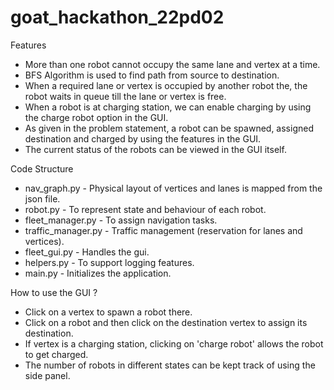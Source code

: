 # goat_hackathon_22pd02
 
Features
* More than one robot cannot occupy the same lane and vertex at a time.
* BFS Algorithm is used to find path from source to destination.
* When a required lane or vertex is occupied by another robot the, the robot waits in queue till the lane or vertex is free.
* When a robot is at charging station, we can enable charging by using the charge robot option in the GUI.
* As given in the problem statement, a robot can be spawned, assigned destination and charged by using the features in the GUI.
* The current status of the robots can be viewed in the GUI itself.

Code Structure
* nav_graph.py - Physical layout of vertices and lanes is mapped from the json file.
* robot.py - To represent state and behaviour of each robot.
* fleet_manager.py - To assign navigation tasks.
* traffic_manager.py - Traffic management (reservation for lanes and vertices).
* fleet_gui.py - Handles the gui.
* helpers.py - To support logging features.
* main.py - Initializes the application.

How to use the GUI ?
* Click on a vertex to spawn a robot there.
* Click on a robot and then click on the destination vertex to assign its destination.
* If vertex is a charging station, clicking on 'charge robot' allows the robot to get charged.
* The number of robots in different states can be kept track of using the side panel. 
